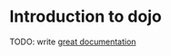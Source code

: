 # Introduction to dojo

TODO: write [great documentation](http://jacobian.org/writing/great-documentation/what-to-write/)
